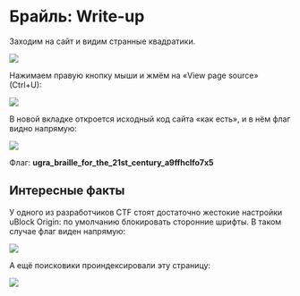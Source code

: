 # Брайль: Write-up

Заходим на сайт и видим странные квадратики.

![](./writeup/index.png)

Нажимаем правую кнопку мыши и жмём на «View page source» (Ctrl+U):

![](./writeup/vps.png)

В новой вкладке откроется исходный код сайта «как есть», и в нём флаг видно напрямую:

![](./writeup/source.png)

Флаг: **ugra_braille_for_the_21st_century_a9ffhclfo7x5**

## Интересные факты

У одного из разработчиков CTF стоят достаточно жестокие настройки uBlock Origin: по умолчанию блокировать сторонние шрифты. В таком случае флаг виден напрямую:

![](./writeup/brf.png)

А ещё поисковики проиндексировали эту страницу:

![](./writeup/ya.png)
